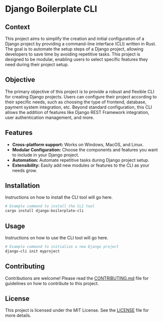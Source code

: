 # Django Boilerplate CLI

## Context

This project aims to simplify the creation and initial configuration of a Django project by providing a command-line interface (CLI) written in Rust. The goal is to automate the setup steps of a Django project, allowing developers to save time by avoiding repetitive tasks. This project is designed to be modular, enabling users to select specific features they need during their project setup.

## Objective

The primary objective of this project is to provide a robust and flexible CLI for creating Django projects. Users can configure their project according to their specific needs, such as choosing the type of frontend, database, payment system integration, etc. Beyond standard configuration, this CLI allows the addition of features like Django REST Framework integration, user authentication management, and more.

## Features

- **Cross-platform support:** Works on Windows, MacOS, and Linux.
- **Modular Configuration:** Choose the components and features you want to include in your Django project.
- **Automation:** Automate repetitive tasks during Django project setup.
- **Extensibility:** Easily add new modules or features to the CLI as your needs grow.

## Installation

Instructions on how to install the CLI tool will go here.

```bash
# Example command to install the CLI tool
cargo install django-boilerplate-cli
```

## Usage

Instructions on how to use the CLI tool will go here.

```bash
# Example command to initialize a new Django project
django-cli init myproject
```

## Contributing

Contributions are welcome! Please read the [CONTRIBUTING.md](CONTRIBUTING.md) file for guidelines on how to contribute to this project.

## License

This project is licensed under the MIT License. See the [LICENSE](LICENSE) file for more details.